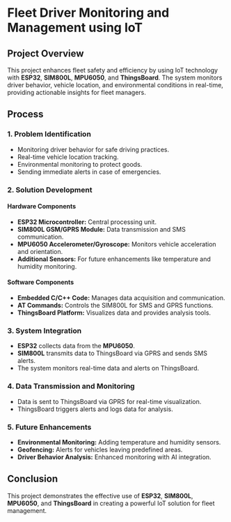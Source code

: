 # Fleet Driver Monitoring and Management using IoT

## Project Overview

This project enhances fleet safety and efficiency by using IoT technology with **ESP32**, **SIM800L**, **MPU6050**, and **ThingsBoard**. The system monitors driver behavior, vehicle location, and environmental conditions in real-time, providing actionable insights for fleet managers.

## Process

### 1. Problem Identification
- Monitoring driver behavior for safe driving practices.
- Real-time vehicle location tracking.
- Environmental monitoring to protect goods.
- Sending immediate alerts in case of emergencies.

### 2. Solution Development

#### Hardware Components
- **ESP32 Microcontroller:** Central processing unit.
- **SIM800L GSM/GPRS Module:** Data transmission and SMS communication.
- **MPU6050 Accelerometer/Gyroscope:** Monitors vehicle acceleration and orientation.
- **Additional Sensors:** For future enhancements like temperature and humidity monitoring.

#### Software Components
- **Embedded C/C++ Code:** Manages data acquisition and communication.
- **AT Commands:** Controls the SIM800L for SMS and GPRS functions.
- **ThingsBoard Platform:** Visualizes data and provides analysis tools.

### 3. System Integration
- **ESP32** collects data from the **MPU6050**.
- **SIM800L** transmits data to ThingsBoard via GPRS and sends SMS alerts.
- The system monitors real-time data and alerts on ThingsBoard.

### 4. Data Transmission and Monitoring
- Data is sent to ThingsBoard via GPRS for real-time visualization.
- ThingsBoard triggers alerts and logs data for analysis.

### 5. Future Enhancements
- **Environmental Monitoring:** Adding temperature and humidity sensors.
- **Geofencing:** Alerts for vehicles leaving predefined areas.
- **Driver Behavior Analysis:** Enhanced monitoring with AI integration.

## Conclusion
This project demonstrates the effective use of **ESP32**, **SIM800L**, **MPU6050**, and **ThingsBoard** in creating a powerful IoT solution for fleet management.
